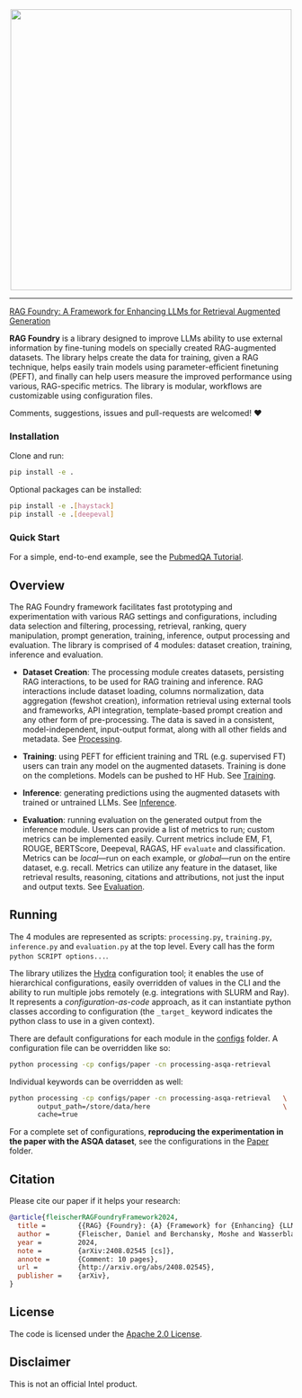 <div align="center">
    <img src="assets/rag_foundry.png" width="500"/>
</div>

----------

[RAG Foundry: A Framework for Enhancing LLMs for Retrieval Augmented Generation](https://arxiv.org/abs/2408.02545)

**RAG Foundry** is a library designed to improve LLMs ability to use external information by fine-tuning models on
specially created RAG-augmented datasets. The library helps create the data for training, given a RAG technique, helps
easily train models using parameter-efficient finetuning (PEFT), and finally can help users measure the improved
performance using various, RAG-specific metrics. The library is modular, workflows are customizable using configuration
files.

Comments, suggestions, issues and pull-requests are welcomed! ❤️

### Installation
Clone and run:

```sh
pip install -e .
```

Optional packages can be installed:
```sh
pip install -e .[haystack]
pip install -e .[deepeval]
```

### Quick Start

For a simple, end-to-end example, see the [PubmedQA Tutorial](pubmed.md).

## Overview

The RAG Foundry framework facilitates fast prototyping and experimentation with various RAG settings and configurations,
including data selection and filtering, processing, retrieval, ranking, query manipulation, prompt generation, training,
inference, output processing and evaluation. The library is comprised of 4 modules: dataset creation, training,
inference and evaluation.

* **Dataset Creation**: The processing module creates datasets, persisting RAG interactions, to be used for RAG training
and inference. RAG interactions include dataset loading, columns normalization, data aggregation (fewshot creation),
information retrieval using external tools and frameworks, API integration, template-based prompt creation and any other
form of pre-processing. The data is saved in a consistent, model-independent, input-output format, along with all other
fields and metadata. See [Processing](processing.md).

* **Training**: using PEFT for efficient training and TRL (e.g. supervised FT) users can train any model on the augmented
datasets. Training is done on the completions. Models can be pushed to HF Hub. See [Training](training.md).

* **Inference**: generating predictions using the augmented datasets with trained or untrained LLMs. See [Inference](inference.md).

* **Evaluation**: running evaluation on the generated output from the inference module. Users can provide a list of
metrics to run; custom metrics can be implemented easily. Current metrics include EM, F1, ROUGE, BERTScore, Deepeval,
RAGAS, HF `evaluate` and classification. Metrics can be *local*—run on each example, or *global*—run on the entire
dataset, e.g. recall. Metrics can utilize any feature in the dataset, like retrieval results, reasoning,
citations and attributions, not just the input and output texts. See [Evaluation](evaluation.md).


## Running
The 4 modules are represented as scripts: `processing.py`, `training.py`, `inference.py` and `evaluation.py` at the top
level. Every call has the form `python SCRIPT options...`.

The library utilizes the [Hydra](https://hydra.cc/docs/intro/) configuration tool; it enables the use of hierarchical
configurations, easily overridden of values in the CLI and the ability to run multiple jobs remotely (e.g. integrations with
SLURM and Ray). It represents a *configuration-as-code* approach, as it can instantiate python classes according to
configuration (the `_target_` keyword indicates the python class to use in a given context).

There are default configurations for each module in the [configs](./configs/) folder. A configuration file can be
overridden like so:

```sh
python processing -cp configs/paper -cn processing-asqa-retrieval
```

Individual keywords can be overridden as well:
```sh
python processing -cp configs/paper -cn processing-asqa-retrieval   \
       output_path=/store/data/here                                 \
       cache=true
```

For a complete set of configurations, **reproducing the experimentation in the paper with the ASQA dataset**, see the
configurations in the [Paper](./configs/paper) folder.

## Citation

Please cite our paper if it helps your research:

```BibTex
@article{fleischerRAGFoundryFramework2024,
  title =        {{RAG} {Foundry}: {A} {Framework} for {Enhancing} {LLMs} for {Retrieval} {Augmented} {Generation}},
  author =       {Fleischer, Daniel and Berchansky, Moshe and Wasserblat, Moshe and Izsak, Peter},
  year =         2024,
  note =         {arXiv:2408.02545 [cs]},
  annote =       {Comment: 10 pages},
  url =          {http://arxiv.org/abs/2408.02545},
  publisher =    {arXiv},
}
```

## License

The code is licensed under the [Apache 2.0 License](LICENSE).

## Disclaimer

This is not an official Intel product.